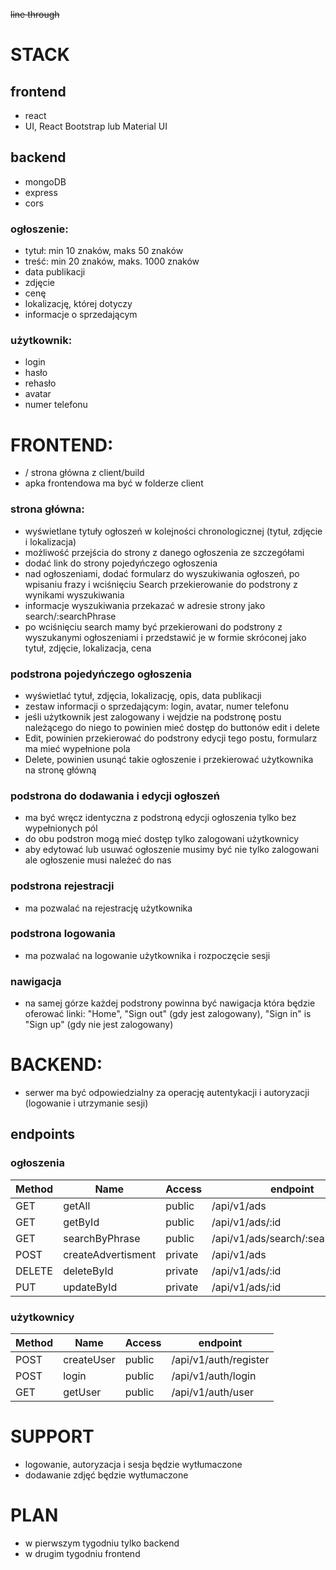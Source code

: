 ~~line through~~

# STACK

## frontend

- react
- UI, React Bootstrap lub Material UI

## backend

- mongoDB
- express
- cors

### ogłoszenie:

- tytuł: min 10 znaków, maks 50 znaków
- treść: min 20 znaków, maks. 1000 znaków
- data publikacji
- zdjęcie
- cenę
- lokalizację, której dotyczy
- informacje o sprzedającym

### użytkownik:

- login
- hasło
- rehasło
- avatar
- numer telefonu

# FRONTEND:

- / strona główna z client/build
- apka frontendowa ma być w folderze client

### strona główna:

- wyświetlane tytuły ogłoszeń w kolejności chronologicznej (tytuł, zdjęcie i lokalizacja)
- możliwość przejścia do strony z danego ogłoszenia ze szczegółami
- dodać link do strony pojedyńczego ogłoszenia
- nad ogłoszeniami, dodać formularz do wyszukiwania ogłoszeń, po wpisaniu frazy i wciśnięciu Search
  przekierowanie do podstrony z wynikami wyszukiwania
- informacje wyszukiwania przekazać w adresie strony jako search/:searchPhrase
- po wciśnięciu search mamy być przekierowani do podstrony z wyszukanymi ogłoszeniami i przedstawić
  je w formie skróconej jako tytuł, zdjęcie, lokalizacja, cena

### podstrona pojedyńczego ogłoszenia

- wyświetlać tytuł, zdjęcia, lokalizację, opis, data publikacji
- zestaw informacji o sprzedającym: login, avatar, numer telefonu
- jeśli użytkownik jest zalogowany i wejdzie na podstronę postu należącego do niego to powinien
  mieć dostęp do buttonów edit i delete
- Edit, powinien przekierować do podstrony edycji tego postu, formularz ma mieć wypełnione pola
- Delete, powinien usunąć takie ogłoszenie i przekierować użytkownika na stronę główną

### podstrona do dodawania i edycji ogłoszeń

- ma być wręcz identyczna z podstroną edycji ogłoszenia tylko bez wypełnionych pól
- do obu podstron mogą mieć dostęp tylko zalogowani użytkownicy
- aby edytować lub usuwać ogłoszenie musimy być nie tylko zalogowani ale ogłoszenie musi należeć do nas

### podstrona rejestracji

- ma pozwalać na rejestrację użytkownika

### podstrona logowania

- ma pozwalać na logowanie użytkownika i rozpoczęcie sesji

### nawigacja

- na samej górze każdej podstrony powinna być nawigacja która będzie oferować linki:
  "Home", "Sign out" (gdy jest zalogowany), "Sign in" is "Sign up" (gdy nie jest zalogowany)

# BACKEND:

- serwer ma być odpowiedzialny za operację autentykacji i autoryzacji (logowanie i utrzymanie sesji)

## endpoints

### ogłoszenia

| Method | Name               | Access  | endpoint                         |
| ------ | ------------------ | ------- | -------------------------------- |
| GET    | getAll             | public  | /api/v1/ads                      |
| GET    | getById            | public  | /api/v1/ads/:id                  |
| GET    | searchByPhrase     | public  | /api/v1/ads/search/:searchPhrase |
| POST   | createAdvertisment | private | /api/v1/ads                      |
| DELETE | deleteById         | private | /api/v1/ads/:id                  |
| PUT    | updateById         | private | /api/v1/ads/:id                  |

### użytkownicy

| Method | Name       | Access | endpoint              |
| ------ | ---------- | ------ | --------------------- |
| POST   | createUser | public | /api/v1/auth/register |
| POST   | login      | public | /api/v1/auth/login    |
| GET    | getUser    | public | /api/v1/auth/user     |

# SUPPORT

- logowanie, autoryzacja i sesja będzie wytłumaczone
- dodawanie zdjęć będzie wytłumaczone

# PLAN

- w pierwszym tygodniu tylko backend
- w drugim tygodniu frontend

